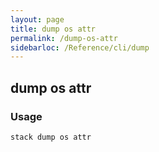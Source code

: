 ```yaml
---
layout: page
title: dump os attr
permalink: /dump-os-attr
sidebarloc: /Reference/cli/dump
---
```


## dump os attr

### Usage

`stack dump os attr`


